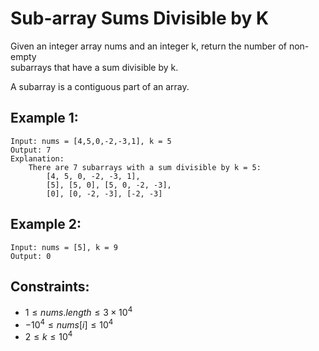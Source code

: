 # Sub-array Sums Divisible by K

Given an integer array nums and an integer k, return the number of non-empty  
subarrays that have a sum divisible by k.

A subarray is a contiguous part of an array.

 

## Example 1:

    Input: nums = [4,5,0,-2,-3,1], k = 5
    Output: 7
    Explanation: 
        There are 7 subarrays with a sum divisible by k = 5:
            [4, 5, 0, -2, -3, 1], 
            [5], [5, 0], [5, 0, -2, -3], 
            [0], [0, -2, -3], [-2, -3]

## Example 2:

    Input: nums = [5], k = 9
    Output: 0

 

## Constraints:

* $1 \le nums.length \le 3 \times 10^4$
* $-10^4 \le nums[i] \le 10^4$
* $2 \le k \le 10^4$

